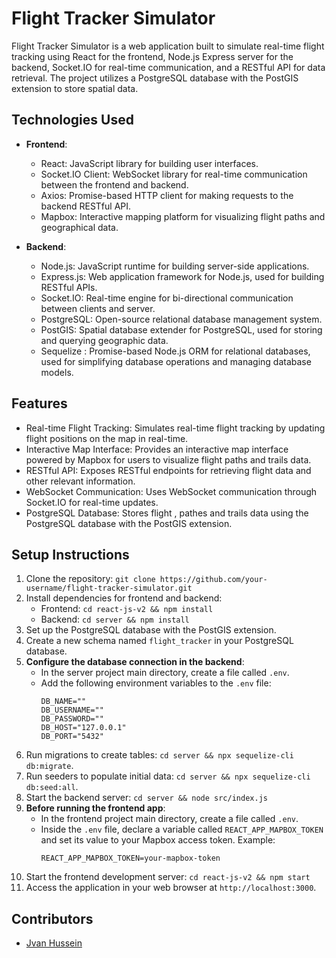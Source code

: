 # Flight Tracker Simulator

Flight Tracker Simulator is a web application built to simulate real-time flight tracking using React for the frontend, Node.js Express server for the backend, Socket.IO for real-time communication, and a RESTful API for data retrieval. The project utilizes a PostgreSQL database with the PostGIS extension to store spatial data.

## Technologies Used

- **Frontend**:
  - React: JavaScript library for building user interfaces.
  - Socket.IO Client: WebSocket library for real-time communication between the frontend and backend.
  - Axios: Promise-based HTTP client for making requests to the backend RESTful API.
  - Mapbox: Interactive mapping platform for visualizing flight paths and geographical data.

- **Backend**:
  - Node.js: JavaScript runtime for building server-side applications.
  - Express.js: Web application framework for Node.js, used for building RESTful APIs.
  - Socket.IO: Real-time engine for bi-directional communication between clients and server.
  - PostgreSQL: Open-source relational database management system.
  - PostGIS: Spatial database extender for PostgreSQL, used for storing and querying geographic data.
  - Sequelize : Promise-based Node.js ORM for relational databases, used for simplifying database operations and managing database models.

## Features

- Real-time Flight Tracking: Simulates real-time flight tracking by updating flight positions on the map in real-time.
- Interactive Map Interface: Provides an interactive map interface powered by Mapbox for users to visualize flight paths and trails data.
- RESTful API: Exposes RESTful endpoints for retrieving flight data and other relevant information.
- WebSocket Communication: Uses WebSocket communication through Socket.IO for real-time updates.
- PostgreSQL Database: Stores flight , pathes and trails data using the PostgreSQL database with the PostGIS extension.

## Setup Instructions

1. Clone the repository: `git clone https://github.com/your-username/flight-tracker-simulator.git`
2. Install dependencies for frontend and backend:
   - Frontend: `cd react-js-v2 && npm install`
   - Backend: `cd server && npm install`
3. Set up the PostgreSQL database with the PostGIS extension.
4. Create a new schema named `flight_tracker` in your PostgreSQL database.
5. **Configure the database connection in the backend**:
   - In the server project main directory, create a file called `.env`.
   - Add the following environment variables to the `.env` file:
     ```
     DB_NAME=""
     DB_USERNAME=""
     DB_PASSWORD=""
     DB_HOST="127.0.0.1"
     DB_PORT="5432"
     ```
6. Run migrations to create tables: `cd server && npx sequelize-cli db:migrate`.
7. Run seeders to populate initial data: `cd server && npx sequelize-cli db:seed:all`.
8. Start the backend server: `cd server && node src/index.js`
9. **Before running the frontend app**:
   - In the frontend project main directory, create a file called `.env`.
   - Inside the `.env` file, declare a variable called `REACT_APP_MAPBOX_TOKEN` and set its value to your Mapbox access token.
     Example:
     ```
     REACT_APP_MAPBOX_TOKEN=your-mapbox-token
     ```
10. Start the frontend development server: `cd react-js-v2 && npm start`
11. Access the application in your web browser at `http://localhost:3000`.

## Contributors

- [Jvan Hussein]([https://github.com/your-username](https://github.com/jwanhussein151044078))
